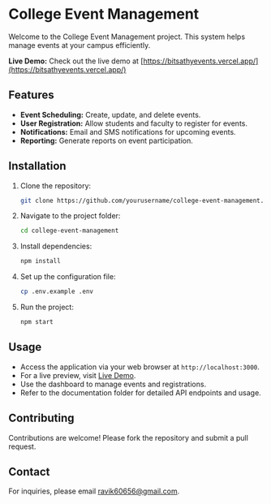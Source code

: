 # College Event Management

Welcome to the College Event Management project. This system helps manage events at your campus efficiently.

**Live Demo:** Check out the live demo at [https://bitsathyevents.vercel.app/](https://bitsathyevents.vercel.app/)

## Features
- **Event Scheduling:** Create, update, and delete events.
- **User Registration:** Allow students and faculty to register for events.
- **Notifications:** Email and SMS notifications for upcoming events.
- **Reporting:** Generate reports on event participation.

## Installation
1. Clone the repository:
    ```bash
    git clone https://github.com/yourusername/college-event-management.git
    ```
2. Navigate to the project folder:
    ```bash
    cd college-event-management
    ```
3. Install dependencies:
    ```bash
    npm install
    ```
4. Set up the configuration file:
    ```bash
    cp .env.example .env
    ```
5. Run the project:
    ```bash
    npm start
    ```

## Usage
- Access the application via your web browser at `http://localhost:3000`.
- For a live preview, visit [Live Demo](https://bitsathyevents.vercel.app/).
- Use the dashboard to manage events and registrations.
- Refer to the documentation folder for detailed API endpoints and usage.

## Contributing
Contributions are welcome! Please fork the repository and submit a pull request.

## Contact
For inquiries, please email [ravik60656@gmail.com](mailto:sravik60656@gmail.com).
